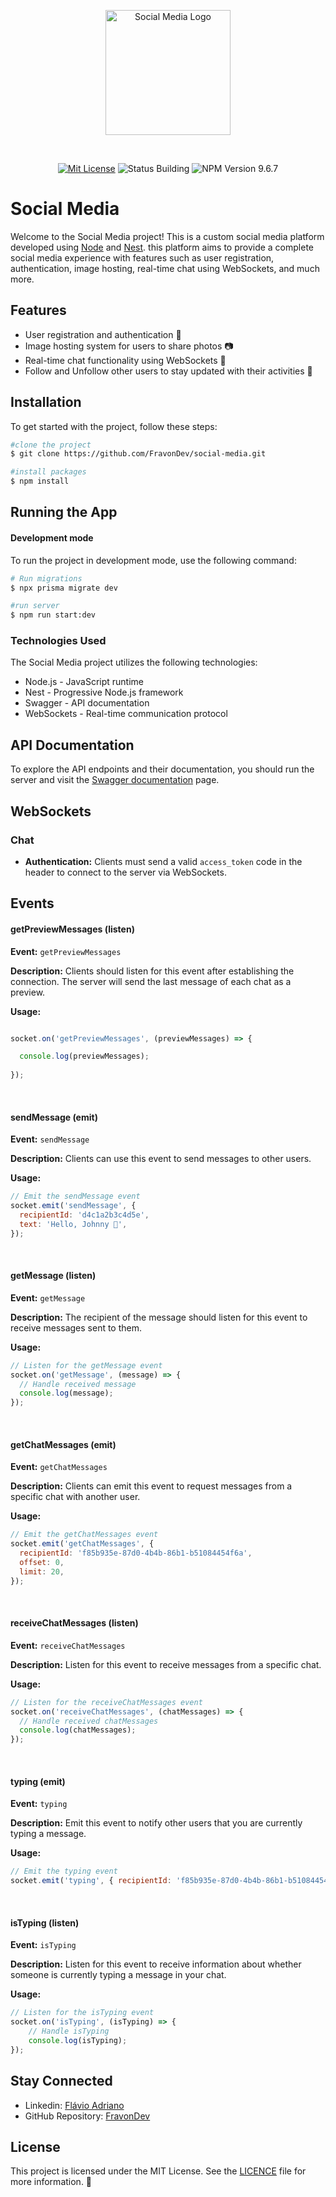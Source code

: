 <p align="center">
  <img src="https://github.com/FravonDev/social-media/assets/62142146/46b1c3c0-e413-4e49-99ed-9f27266fb336" width="200" alt="Social Media Logo" />
</p>
<br>
<p align="center">
<a href="./LICENSE" target="_blank"><img src="https://img.shields.io/badge/license-MIT-success" alt="Mit License" /></a>
<img src="https://img.shields.io/badge/status-building-blueviolet" alt="Status Building" />
<img src="https://img.shields.io/badge/npm-v9.6.7-blue.svg" alt="NPM Version 9.6.7" />
</p>

# Social Media

Welcome to the Social Media project! This is a custom social media platform developed using [Node](https://nodejs.org/) and [Nest](https://nestjs.com). this platform aims to provide a complete social media experience with features such as user registration, authentication, image hosting, real-time chat using WebSockets, and much more.

## Features

- User registration and authentication 🔐
- Image hosting system for users to share photos 📷
- Real-time chat functionality using WebSockets 💬
- Follow and Unfollow other users to stay updated with their activities 👥

## Installation

To get started with the project, follow these steps:

```bash
#clone the project
$ git clone https://github.com/FravonDev/social-media.git

#install packages
$ npm install

```

## Running the App

#### Development mode

To run the project in development mode, use the following command:

```bash
# Run migrations
$ npx prisma migrate dev

#run server
$ npm run start:dev
```

### Technologies Used

The Social Media project utilizes the following technologies:

- Node.js - JavaScript runtime
- Nest - Progressive Node.js framework
- Swagger - API documentation
- WebSockets - Real-time communication protocol

## API Documentation

To explore the API endpoints and their documentation, you should run the server and visit the [Swagger documentation](http://localhost:3000/api#/api-docs) page.

## WebSockets

### Chat

- **Authentication:** Clients must send a valid `access_token` code in the header to connect to the server via WebSockets.

## Events

#### getPreviewMessages (listen)

**Event:** `getPreviewMessages`

**Description:** Clients should listen for this event after establishing the connection. The server will send the last message of each chat as a preview.

**Usage:**
```javascript

socket.on('getPreviewMessages', (previewMessages) => {

  console.log(previewMessages);
  
});
```


<br>

#### sendMessage (emit)

**Event:** `sendMessage`

**Description:** Clients can use this event to send messages to other users.

**Usage:**
```javascript
// Emit the sendMessage event
socket.emit('sendMessage', {
  recipientId: 'd4c1a2b3c4d5e',
  text: 'Hello, Johnny 👋',
});
```

<br>

#### getMessage (listen)


**Event:** `getMessage`


**Description:**  The recipient of the message should listen for this event to receive messages sent to them.

**Usage:**
```javascript
// Listen for the getMessage event
socket.on('getMessage', (message) => {
  // Handle received message
  console.log(message);
});

```
<br>

#### getChatMessages (emit)

**Event:** `getChatMessages`

**Description:** Clients can emit this event to request messages from a specific chat with another user.

**Usage:**
```javascript
// Emit the getChatMessages event
socket.emit('getChatMessages', {
  recipientId: 'f85b935e-87d0-4b4b-86b1-b51084454f6a',
  offset: 0,
  limit: 20,
});

```
<br>

#### receiveChatMessages (listen)


**Event:** `receiveChatMessages`

**Description:** Listen for this event to receive messages from a specific chat.

**Usage:**
```javascript
// Listen for the receiveChatMessages event
socket.on('receiveChatMessages', (chatMessages) => {
  // Handle received chatMessages
  console.log(chatMessages);
});

```
<br>

#### typing (emit)

**Event:** `typing`

**Description:** Emit this event to notify other users that you are currently typing a message.

**Usage:**
```javascript
// Emit the typing event
socket.emit('typing', { recipientId: 'f85b935e-87d0-4b4b-86b1-b51084454f6a' });

```

<br>

#### isTyping (listen)


**Event:** `isTyping`

**Description:** Listen for this event to receive information about whether someone is currently typing a message in your chat.

**Usage:**
```javascript
// Listen for the isTyping event
socket.on('isTyping', (isTyping) => {
    // Handle isTyping
    console.log(isTyping);
});

```

## Stay Connected

- Linkedin: [Flávio Adriano](https://www.linkedin.com/in/flavioadriano/)
- GitHub Repository: [FravonDev](https://github.com/FravonDev)

## License

This project is licensed under the MIT License. See the [LICENCE](./LICENSE) file for more information. 📜
